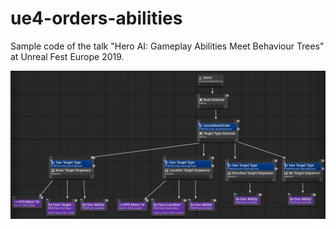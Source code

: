 # ue4-orders-abilities
Sample code of the talk "Hero AI: Gameplay Abilities Meet Behaviour Trees" at Unreal Fest Europe 2019.

![Behavior Tree - Use Ability](BT_UseAbility.png)
